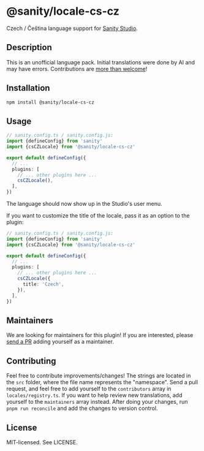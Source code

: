 # @sanity/locale-cs-cz

Czech / Čeština language support for [Sanity Studio](https://www.sanity.io/).

## Description

This is an unofficial language pack. Initial translations were done by AI and may have errors. Contributions are [more than welcome](#contributing)!

## Installation

```sh
npm install @sanity/locale-cs-cz
```

## Usage

```ts
// sanity.config.ts / sanity.config.js:
import {defineConfig} from 'sanity'
import {csCZLocale} from '@sanity/locale-cs-cz'

export default defineConfig({
  // ...
  plugins: [
    // ... other plugins here ...
    csCZLocale(),
  ],
})
```

The language should now show up in the Studio's user menu.

If you want to customize the title of the locale, pass it as an option to the plugin:

```ts
// sanity.config.ts / sanity.config.js:
import {defineConfig} from 'sanity'
import {csCZLocale} from '@sanity/locale-cs-cz'

export default defineConfig({
  // ...
  plugins: [
    // ... other plugins here ...
    csCZLocale({
      title: 'Czech',
    }),
  ],
})
```

## Maintainers

We are looking for maintainers for this plugin!
If you are interested, please [send a PR](/CONTRIBUTING.md#maintaining-a-locale) adding yourself as a maintainer.

## Contributing

Feel free to contribute improvements/changes! The strings are located in the `src` folder, where the file name represents the "namespace". Send a pull request, and feel free to add yourself to the `contributors` array in `locales/registry.ts`. If you want to help review new translations, add yourself to the `maintainers` array instead. After doing your changes, run `pnpm run reconcile` and add the changes to version control.

## License

MIT-licensed. See LICENSE.
